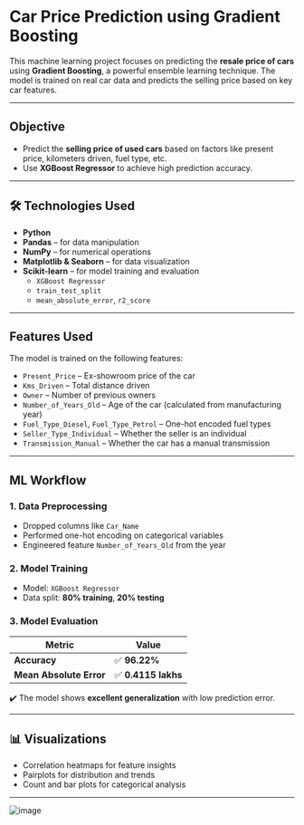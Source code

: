 # Car Price Prediction using Gradient Boosting

This machine learning project focuses on predicting the **resale price of cars** using **Gradient Boosting**, a powerful ensemble learning technique. The model is trained on real car data and predicts the selling price based on key car features.

---

## Objective

- Predict the **selling price of used cars** based on factors like present price, kilometers driven, fuel type, etc.
- Use **XGBoost Regressor** to achieve high prediction accuracy.

---

## 🛠 Technologies Used

- **Python**
- **Pandas** – for data manipulation
- **NumPy** – for numerical operations
- **Matplotlib & Seaborn** – for data visualization
- **Scikit-learn** – for model training and evaluation
  - `XGBoost Regressor`
  - `train_test_split`
  - `mean_absolute_error`, `r2_score`

---

##  Features Used

The model is trained on the following features:

- `Present_Price` – Ex-showroom price of the car
- `Kms_Driven` – Total distance driven
- `Owner` – Number of previous owners
- `Number_of_Years_Old` – Age of the car (calculated from manufacturing year)
- `Fuel_Type_Diesel`, `Fuel_Type_Petrol` – One-hot encoded fuel types
- `Seller_Type_Individual` – Whether the seller is an individual
- `Transmission_Manual` – Whether the car has a manual transmission

---

## ML Workflow

### 1. Data Preprocessing
- Dropped columns like `Car_Name`
- Performed one-hot encoding on categorical variables
- Engineered feature `Number_of_Years_Old` from the year

### 2. Model Training
- Model: `XGBoost Regressor`
- Data split: **80% training**, **20% testing**

### 3. Model Evaluation

| Metric                  | Value               |
|-------------------------|---------------------|
| **Accuracy**            | ✅ **96.22%**        |
| **Mean Absolute Error** | ✅ **0.4115 lakhs**  |

✔️ The model shows **excellent generalization** with low prediction error.

---

## 📊 Visualizations

- Correlation heatmaps for feature insights
- Pairplots for distribution and trends
- Count and bar plots for categorical analysis

---
![image](https://github.com/user-attachments/assets/495a8065-deab-44c6-9797-baa3a95ccaa9)

